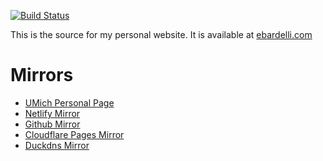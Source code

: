 [![Build Status](https://img.shields.io/drone/build/ebardelli/website?logo=drone&server=https%3A%2F%2Fdrone.ebardelli.com)](https://drone.ebardelli.com/ebardelli/website)

This is the source for my personal website. It is available at
[ebardelli.com](https://ebardelli.com)

# Mirrors

- [UMich Personal Page](http://umich.edu/~bardelli/)
- [Netlify Mirror](https://bardelli.netlify.app)
- [Github Mirror](https://ebardelli.github.io)
- [Cloudflare Pages Mirror](https://bardelli.pages.dev/)
- [Duckdns Mirror](https://ebardelli.duckdns.org/)
